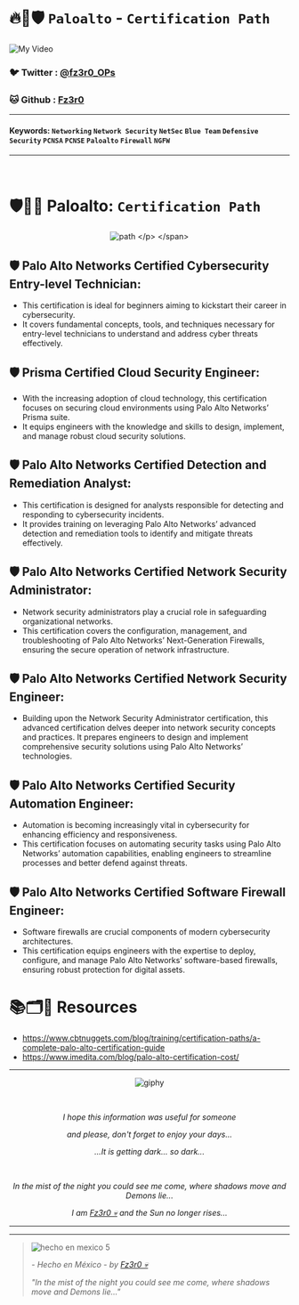 # 🔥🧱🛡️ `Paloalto` - `Certification Path`

![My Video](https://user-images.githubusercontent.com/94720207/165892585-b830998d-d7c5-43b4-a3ad-f71a07b9077e.gif)

### 🐦 Twitter  : [@fz3r0_OPs](https://twitter.com/Fz3r0_OPs)
### 🐱 Github  : [Fz3r0](https://github.com/fz3r0) 

---
 
#### Keywords: `Networking` `Network Security` `NetSec` `Blue Team` `Defensive Security` `PCNSA` `PCNSE` `Paloalto` `Firewall` `NGFW`

---

<br>

# 🛡️👣🏁 Paloalto: `Certification Path`

<span align="center"> <p align="center"> ![path]([https://user-images.githubusercontent.com/94720207/166587250-292d9a9f-e590-4c25-a678-d457e2268e85.gif](https://github.com/user-attachments/assets/f901ff47-bcf4-4065-a497-87c4c9771dd2)) </p> </span> 

## 🛡️ Palo Alto Networks Certified Cybersecurity Entry-level Technician: 

- This certification is ideal for beginners aiming to kickstart their career in cybersecurity.
- It covers fundamental concepts, tools, and techniques necessary for entry-level technicians to understand and address cyber threats effectively.

## 🛡️ Prisma Certified Cloud Security Engineer: 

- With the increasing adoption of cloud technology, this certification focuses on securing cloud environments using Palo Alto Networks’ Prisma suite.
- It equips engineers with the knowledge and skills to design, implement, and manage robust cloud security solutions.
  
## 🛡️ Palo Alto Networks Certified Detection and Remediation Analyst: 

- This certification is designed for analysts responsible for detecting and responding to cybersecurity incidents.
- It provides training on leveraging Palo Alto Networks’ advanced detection and remediation tools to identify and mitigate threats effectively.

## 🛡️ Palo Alto Networks Certified Network Security Administrator: 

- Network security administrators play a crucial role in safeguarding organizational networks.
- This certification covers the configuration, management, and troubleshooting of Palo Alto Networks’ Next-Generation Firewalls, ensuring the secure operation of network infrastructure.

## 🛡️ Palo Alto Networks Certified Network Security Engineer: 

- Building upon the Network Security Administrator certification, this advanced certification delves deeper into network security concepts and practices. It prepares engineers to design and implement comprehensive security solutions using Palo Alto Networks’ technologies.

## 🛡️ Palo Alto Networks Certified Security Automation Engineer: 

- Automation is becoming increasingly vital in cybersecurity for enhancing efficiency and responsiveness.
- This certification focuses on automating security tasks using Palo Alto Networks’ automation capabilities, enabling engineers to streamline processes and better defend against threats.

## 🛡️ Palo Alto Networks Certified Software Firewall Engineer: 

- Software firewalls are crucial components of modern cybersecurity architectures.
- This certification equips engineers with the expertise to deploy, configure, and manage Palo Alto Networks’ software-based firewalls, ensuring robust protection for digital assets.

# 📚🗂️🎥 Resources

- https://www.cbtnuggets.com/blog/training/certification-paths/a-complete-palo-alto-certification-guide
- https://www.imedita.com/blog/palo-alto-certification-cost/
  
---

<span align="center"> <p align="center"> ![giphy](https://user-images.githubusercontent.com/94720207/166587250-292d9a9f-e590-4c25-a678-d457e2268e85.gif) </p> </span> 



&nbsp;

<span align="center"> <p align="center"> _I hope this information was useful for someone_ </p> </span> 
<span align="center"> <p align="center"> _and please, don't forget to enjoy your days..._ </p> </span> 
<span align="center"> <p align="center"> _...It is getting dark... so dark..._ </p> </span> 

&nbsp;

<span align="center"> <p align="center"> _In the mist of the night you could see me come, where shadows move and Demons lie..._ </p> </span> 
<span align="center"> <p align="center"> _I am [Fz3r0 💀](https://github.com/Fz3r0/) and the Sun no longer rises..._ </p> </span> 

---






---

> ![hecho en mexico 5](https://user-images.githubusercontent.com/94720207/166068790-fa1f243d-2db9-4810-a6e4-eb3c4ad23700.png)
>
> _- Hecho en México - by [Fz3r0 💀](https://github.com/Fz3r0/)_  
>
> _"In the mist of the night you could see me come, where shadows move and Demons lie..."_ 
